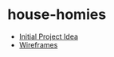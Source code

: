 # house-homies

- [Initial Project Idea](http://prometheus.eecs.oregonstate.edu/cs496/view.jsp?rid=243959842637151)
- [Wireframes](https://github.com/house-homies/house-homies/wiki/Wireframes)
